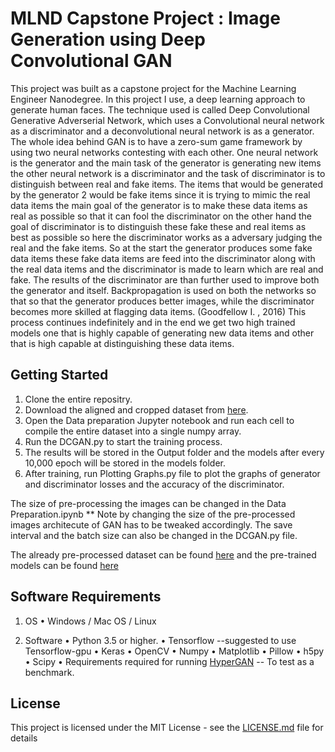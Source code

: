 # MLND Capstone Project : Image Generation using Deep Convolutional GAN
This project was built as a capstone project for the Machine Learning Engineer Nanodegree. In this project I use, a deep learning approach to generate human faces. The technique used is called Deep Convolutional Generative Adverserial
Network, which uses a Convolutional neural network as a discriminator and a deconvolutional neural network is as a generator.
The whole idea behind GAN is to have a zero-sum game framework by using two neural networks contesting
with each other. One neural network is the generator and the main task of the generator is
generating new items the other neural network is a discriminator and the task of discriminator is
to distinguish between real and fake items. The items that would be generated by the generator
2 would be fake items since it is trying to mimic the real data items the main goal of the generator
is to make these data items as real as possible so that it can fool the discriminator on the other
hand the goal of discriminator is to distinguish these fake these and real items as best as possible
so here the discriminator works as a adversary judging the real and the fake items. So at the start
the generator produces some fake data items these fake data items are feed into the discriminator
along with the real data items and the discriminator is made to learn which are real and fake. The
results of the discriminator are than further used to improve both the generator and itself.
Backpropagation is used on both the networks so that so that the generator produces better
images, while the discriminator becomes more skilled at flagging data items. (Goodfellow I. ,
2016) This process continues indefinitely and in the end we get two high trained models one that
is highly capable of generating new data items and other that is high capable at distinguishing
these data items.

## Getting Started
1. Clone the entire repositry.
2. Download the aligned and cropped dataset from [here](http://mmlab.ie.cuhk.edu.hk/projects/CelebA.html).
3. Open the Data preparation Jupyter notebook and run each cell to compile the entire dataset into a single numpy array.
4. Run the DCGAN.py to start the training process.
5. The results will be stored in the Output folder and the models after every 10,000 epoch will be stored in the models folder.
6. After training, run Plotting Graphs.py file to plot the graphs of generator and discriminator losses and the accuracy of the discriminator.

The size of pre-processing the images can be changed in the Data Preparation.ipynb ** Note by changing the size of the pre-processed images architecute of GAN has to be tweaked accordingly.
The save interval and the batch size can also be changed in the DCGAN.py file.

The already pre-processed dataset can be found [here]() and the pre-trained models can be found [here](https://drive.google.com/open?id=1f2oxsDzZpLCqF2XKQO6hVQONY1duG0m3)


## Software Requirements
1. OS
• Windows / Mac OS / Linux

2. Software
• Python 3.5 or higher.
• Tensorflow --suggested to use Tensorflow-gpu
• Keras
• OpenCV
• Numpy
• Matplotlib
• Pillow
• h5py
• Scipy
• Requirements required for running [HyperGAN](https://github.com/255BITS/HyperGAN) -- To test as a benchmark.

## License

This project is licensed under the MIT License - see the [LICENSE.md](LICENSE.md) file for details

